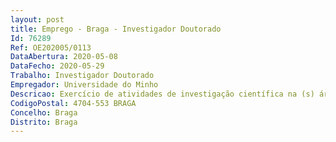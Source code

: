 ```yaml
--- 
layout: post
title: Emprego - Braga - Investigador Doutorado
Id: 76289
Ref: OE202005/0113
DataAbertura: 2020-05-08
DataFecho: 2020-05-29
Trabalho: Investigador Doutorado
Empregador: Universidade do Minho
Descricao: Exercício de atividades de investigação científica na (s) área (s) científica (s) de Engenharia e Tecnologias, no âmbito do projeto OrganChip, com o título “Orgão num chip com micro(bio)sensores integrados para validação pré clínica e em tempo real de nanotransportadores magnéticos baseados em grafeno para tratamento de cancro”, Ref.ª NORTE 01 0145 FEDER 029394, cofinanciado pelo Fundo Europeu de Desenvolvimento Regional (FEDER), através do Programa Operacional Regional do Norte   Norte 2020 e por fundos nacionais, através da Fundação para a Ciência e Tecnologia (FCT) I.P., com vista ao desenvolvimento de atividades de investigação no Centro de Investigação em Microssistemas Eletromecânicos (CMEMS UMinho).
CodigoPostal: 4704-553 BRAGA
Concelho: Braga
Distrito: Braga
--- 
```

